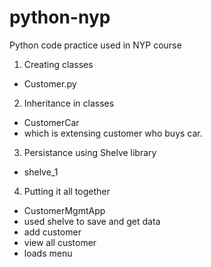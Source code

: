 # python-nyp
Python code practice used in NYP course

1. Creating classes 
- Customer.py

2. Inheritance in classes
- CustomerCar
- which is extensing customer who buys car.

3. Persistance using Shelve library
- shelve_1

4. Putting it all together
- CustomerMgmtApp
- used shelve to save and get data
- add customer
- view all customer
- loads menu
